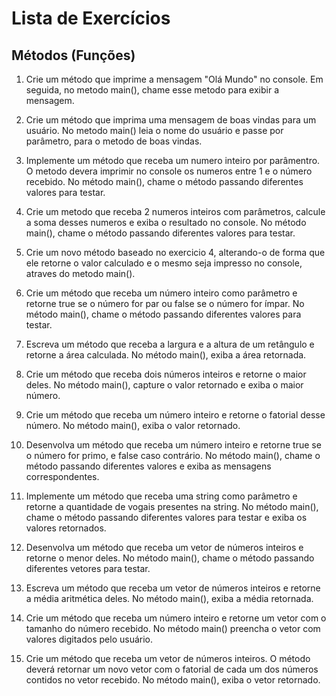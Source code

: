 # Lista de Exercícios

## Métodos (Funções)

1) Crie um método que imprime a mensagem "Olá Mundo" no console. Em seguida, no metodo main(), chame esse metodo para exibir a mensagem. 

2) Crie um método que imprima uma mensagem de boas vindas para um usuário. No metodo main() leia o nome do usuário e passe por parâmetro, para o metodo de boas vindas.

3) Implemente um método que receba um numero inteiro por parâmentro. O metodo devera imprimir no console os numeros entre 1 e o número recebido. No método main(), chame o método passando diferentes valores para testar.

4) Crie um metodo que receba 2 numeros inteiros com parâmetros, calcule a soma desses numeros e exiba o resultado no console. No método main(), chame o método passando diferentes valores para testar.

5) Crie um novo método baseado no exercicio 4, alterando-o de forma que ele retorne o valor calculado e o mesmo seja impresso no console, atraves do metodo main().

6) Crie um método que receba um número inteiro como parâmetro e retorne true se o número for par ou false se o número for ímpar. No método main(), chame o método passando diferentes valores para testar.

7) Escreva um método que receba a largura e a altura de um retângulo e retorne a área calculada. No método main(), exiba a área retornada.

8) Crie um método que receba dois números inteiros e retorne o maior deles. No método main(), capture o valor retornado e exiba o maior número.

9) Crie um método que receba um número inteiro e retorne o fatorial desse número. No método main(), exiba o valor retornado.

10) Desenvolva um método que receba um número inteiro e retorne true se o número for primo, e false caso contrário. No método main(), chame o método passando diferentes valores e exiba as mensagens correspondentes.

11) Implemente um método que receba uma string como parâmetro e retorne a quantidade de vogais presentes na string. No método main(), chame o método passando diferentes valores para testar e exiba os valores retornados.

12) Desenvolva um método que receba um vetor de números inteiros e retorne o menor deles. No método main(), chame o método passando diferentes vetores para testar.

13) Escreva um método que receba um vetor de números inteiros e retorne a média aritmética deles. No método main(), exiba a média retornada.

14) Crie um método que receba um número inteiro e retorne um vetor com o tamanho do número recebido. No método main() preencha o vetor com valores digitados pelo usuário.

15) Crie um método que receba um vetor de números inteiros. O método deverá retornar um novo vetor com o fatorial de cada um dos números contidos no vetor recebido. No método main(), exiba o vetor retornado.